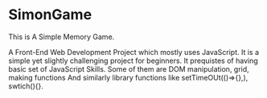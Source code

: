 # SimonGame

This is A Simple Memory Game.

A Front-End Web Development Project which mostly uses JavaScript.
It is a simple yet slightly challenging project for beginners.
It prequistes of having basic set of JavaScript Skills.
Some of them are DOM manipulation, grid, making functions 
And similarly library functions like setTimeOUt(()=>{},), swtich(){}. 




